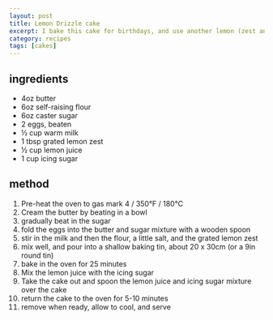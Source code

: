 ```yaml
---
layout: post
title: Lemon Drizzle cake
excerpt: I bake this cake for birthdays, and use another lemon (zest and a little juice) to make a lemon buttercream as topping.
category: recipes
tags: [cakes]
---
```


ingredients
-----------

* 4oz butter
* 6oz self-raising flour
* 6oz caster sugar
* 2 eggs, beaten
* &frac12; cup warm milk
* 1 tbsp grated lemon zest
* &frac12; cup lemon juice
* 1 cup icing sugar

method
------

1. Pre-heat the oven to gas mark 4 / 350&deg;F / 180&deg;C
2. Cream the butter by beating in a bowl
3. gradually beat in the sugar
4. fold the eggs into the butter and sugar mixture with a wooden spoon
5. stir in the milk and then the flour, a little salt, and the grated lemon zest
6. mix well, and pour into a shallow baking tin, about 20 x 30cm (or a 9in round tin)
7. bake in the oven for 25 minutes
8. Mix the lemon juice with the icing sugar
9. Take the cake out and spoon the lemon juice and icing sugar mixture over the cake
10. return the cake to the oven for 5-10 minutes
11. remove when ready, allow to cool, and serve
